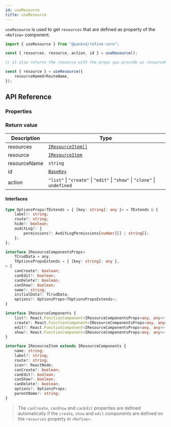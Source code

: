 ```yaml
---
id: useResource
title: useResource
---
```


`useResource` is used to get `resources` that are defined as property of the `<Refine>` component.

```ts
import { useResource } from "@pankod/refine-core";

const { resources, resource, action, id } = useResource();

// it also returns the resource with the props you provide as resourceNameOrRouteName.

const { resource } = useResource({
    resourceNameOrRouteName,
});
```

## API Reference

### Properties

<PropsTable module="@pankod/refine-core/useResource"  />

### Return value

| Description  | Type                                                                       |
| ------------ | -------------------------------------------------------------------------- |
| resources    | [`IResourceItem[]`](#interfaces)                                           |
| resource     | [`IResourceItem`](#interfaces)                                             |
| resourceName | `string`                                                                   |
| id           | [`BaseKey`](/api-reference/core/interfaces.md#basekey)                     |
| action       | `"list"` \| `"create"` \| `"edit"` \| `"show"` \| `"clone"` \| `undefined` |

#### Interfaces

```ts
type OptionsProps<TExtends = { [key: string]: any }> = TExtends & {
    label?: string;
    route?: string;
    hide?: boolean;
    auditLog?: {
        permissions?: AuditLogPermissions[number][] | string[];
    };
};

interface IResourceComponentsProps<
    TCrudData = any,
    TOptionsPropsExtends = { [key: string]: any },
> {
    canCreate?: boolean;
    canEdit?: boolean;
    canDelete?: boolean;
    canShow?: boolean;
    name?: string;
    initialData?: TCrudData;
    options?: OptionsProps<TOptionsPropsExtends>;
}

interface IResourceComponents {
    list?: React.FunctionComponent<IResourceComponentsProps<any, any>>;
    create?: React.FunctionComponent<IResourceComponentsProps<any, any>>;
    edit?: React.FunctionComponent<IResourceComponentsProps<any, any>>;
    show?: React.FunctionComponent<IResourceComponentsProps<any, any>>;
}

interface IResourceItem extends IResourceComponents {
    name: string;
    label?: string;
    route?: string;
    icon?: ReactNode;
    canCreate?: boolean;
    canEdit?: boolean;
    canShow?: boolean;
    canDelete?: boolean;
    options?: OptionsProps;
    parentName?: string;
}
```

> The `canCreate`, `canShow` and `canEdit` properties are defined automatically if the `create`, `show` and `edit` components are defined on the `resources` property in `<Refine>`.
